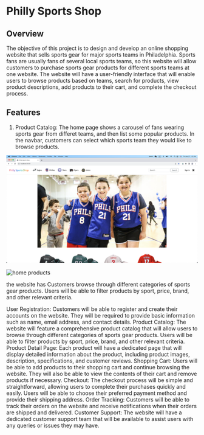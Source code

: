 # Philly Sports Shop

## Overview
The objective of this project is to design and develop an online shopping website that sells sports gear for major sports teams in Philadelphia. Sports fans are usually fans of several local sports teams, so this website will allow customers to purchase sports gear products for different sports teams at one website. The website will have a user-friendly interface that will enable users to browse products based on teams, search for products, view product descriptions, add products to their cart, and complete the checkout process.

## Features
1. Product Catalog: The home page shows a carousel of fans wearing sports gear from differet teams, and then list some popular products. In the navbar, customers can select which sports team they would like to browse products. 

![home](./readmeImages/home.png)

![home products](./readmeImages/homeProducts.png)



the website has Customers browse through different categories of sports gear products. Users will be able to filter products by sport, price, brand, and other relevant criteria.

User Registration: Customers will be able to register and create their accounts on the website. They will be required to provide basic information such as name, email address, and contact details.
Product Catalog: The website will feature a comprehensive product catalog that will allow users to browse through different categories of sports gear products. Users will be able to filter products by sport, price, brand, and other relevant criteria.
Product Detail Page: Each product will have a dedicated page that will display detailed information about the product, including product images, description, specifications, and customer reviews.
Shopping Cart: Users will be able to add products to their shopping cart and continue browsing the website. They will also be able to view the contents of their cart and remove products if necessary.
Checkout: The checkout process will be simple and straightforward, allowing users to complete their purchases quickly and easily. Users will be able to choose their preferred payment method and provide their shipping address.
Order Tracking: Customers will be able to track their orders on the website and receive notifications when their orders are shipped and delivered.
Customer Support: The website will have a dedicated customer support team that will be available to assist users with any queries or issues they may have.
